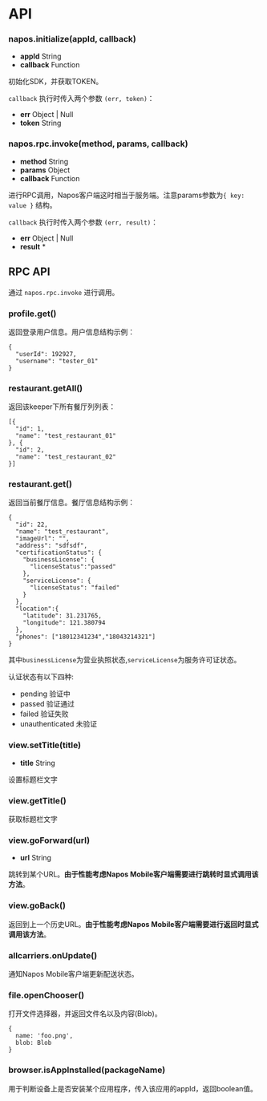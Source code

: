 # API

### napos.initialize(appId, callback)
* **appId** String
* **callback** Function

初始化SDK，并获取TOKEN。

`callback` 执行时传入两个参数 `(err, token)`：

* **err** Object | Null
* **token** String

### napos.rpc.invoke(method, params, callback)
* **method** String
* **params** Object
* **callback** Function

进行RPC调用，Napos客户端这时相当于服务端。注意params参数为`{ key: value }` 结构。

`callback` 执行时传入两个参数 `(err, result)`：

* **err** Object | Null
* **result** *

## RPC API

通过 `napos.rpc.invoke` 进行调用。

### profile.get()

返回登录用户信息。用户信息结构示例：

```
{
  "userId": 192927,
  "username": "tester_01"
}
```

### restaurant.getAll()

返回该keeper下所有餐厅列列表：

```
[{
  "id": 1,
  "name": "test_restaurant_01"
}, {
  "id": 2,
  "name": "test_restaurant_02"
}]
```

### restaurant.get()

返回当前餐厅信息。餐厅信息结构示例：

```
{
  "id": 22,
  "name": "test_restaurant",
  "imageUrl": "",
  "address": "sdfsdf",
  "certificationStatus": {
    "businessLicense": {
      "licenseStatus":"passed"
    },
    "serviceLicense": {
      "licenseStatus": "failed"
    }
  },
  "location":{
    "latitude": 31.231765,
    "longitude": 121.380794
  },
  "phones": ["18012341234","18043214321"]
}
```
其中`businessLicense`为营业执照状态,`serviceLicense`为服务许可证状态。

认证状态有以下四种:
* pending 验证中
* passed 验证通过
* failed 验证失败
* unauthenticated 未验证

### view.setTitle(title)
* **title** String

设置标题栏文字

### view.getTitle()

获取标题栏文字

### view.goForward(url)
* **url** String

跳转到某个URL。**由于性能考虑Napos Mobile客户端需要进行跳转时显式调用该方法**。

### view.goBack()

返回到上一个历史URL。**由于性能考虑Napos Mobile客户端需要进行返回时显式调用该方法**。

### allcarriers.onUpdate()

通知Napos Mobile客户端更新配送状态。

### file.openChooser()

打开文件选择器，并返回文件名以及内容(Blob)。

```
{
  name: 'foo.png',
  blob: Blob
}
```

### browser.isAppInstalled(packageName)

用于判断设备上是否安装某个应用程序，传入该应用的appId，返回boolean值。
